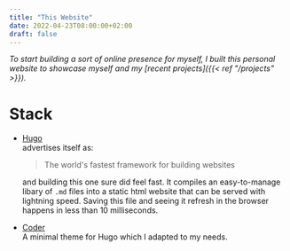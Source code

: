 ```yaml
---
title: "This Website"
date: 2022-04-23T08:00:00+02:00
draft: false
---
```


*To start building a sort of online presence for myself, I built this personal website to showcase myself and my [recent projects]({{< ref "/projects" >}}).*

# Stack
- [Hugo](https://github.com/gohugoio/hugo)  
  advertises itself as:
  > The world's fastest framework for building websites  

  and building this one sure did feel fast. It compiles an easy-to-manage libary of `.md` files into a static html website that can be served with lightning speed. Saving this file and seeing it refresh in the browser happens in less than 10 milliseconds.
- [Coder](https://github.com/luizdepra/hugo-coder)  
  A minimal theme for Hugo which I adapted to my needs.
